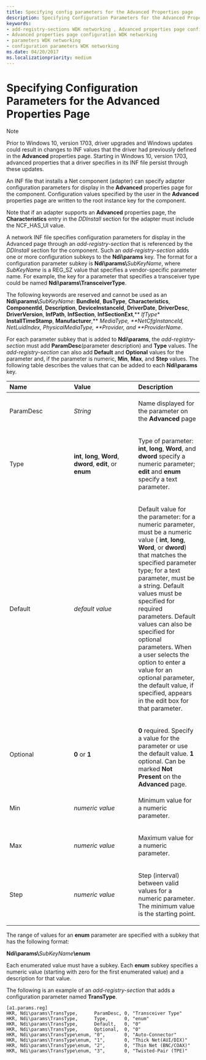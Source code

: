 ```yaml
---
title: Specifying config parameters for the Advanced Properties page
description: Specifying Configuration Parameters for the Advanced Properties Page
keywords:
- add-registry-sections WDK networking , Advanced properties page configuration
- Advanced properties page configuration WDK networking
- parameters WDK networking
- configuration parameters WDK networking
ms.date: 04/20/2017
ms.localizationpriority: medium
---
```


# Specifying Configuration Parameters for the Advanced Properties Page

> [!NOTE]
> Prior to Windows 10, version 1703, driver upgrades and Windows updates could result in changes to INF values that the driver had previously defined in the **Advanced** properties page.
> Starting in Windows 10, version 1703, advanced properties that a driver specifies in its INF file persist through these updates.



An INF file that installs a Net component (adapter) can specify adapter configuration parameters for display in the **Advanced** properties page for the component. Configuration values specified by the user in the **Advanced** properties page are written to the root instance key for the component.

Note that if an adapter supports an **Advanced** properties page, the **Characteristics** entry in the *DDInstall* section for the adapter must include the NCF\_HAS\_UI value.

A network INF file specifies configuration parameters for display in the Advanced page through an *add-registry-section* that is referenced by the *DDInstall* section for the component. Such an *add-registry-section* adds one or more configuration subkeys to the **Ndi\\params** key. The format for a configuration parameter subkey is **Ndi\\params\\**<em>SubKeyName</em>, where *SubKeyName* is a REG\_SZ value that specifies a vendor-specific parameter name. For example, the key for a parameter that specifies a transceiver type could be named **Ndi\\params\\TransceiverType**.

The following keywords are reserved and cannot be used as an **Ndi\\params\\**<em>SubKeyName</em>: **BundleId**, **BusType**, **Characteristics**, **ComponentId**, **Description**, **DeviceInstanceId**, **DriverDate**, **DriverDesc**, **DriverVersion**, **InfPath**, **InfSection**, **InfSectionExt**,** *IfType** **InstallTimeStamp**, **Manufacturer**,** *MediaType*<em>, **NetCfgInstanceId</em>*, **NetLuidIndex*<em>,</em>* *PhysicalMediaType*<em>, **Provider</em><em>, and **ProviderName</em>*.

For each parameter subkey that is added to **Ndi\\params**, the *add-registry-section* must add **ParamDesc**(parameter description) and **Type** values. The *add-registry-section* can also add **Default** and **Optional** values for the parameter and, if the parameter is numeric, **Min**, **Max**, and **Step** values. The following table describes the values that can be added to each **Ndi\\params** key.

<table>
<colgroup>
<col width="33%" />
<col width="33%" />
<col width="33%" />
</colgroup>
<thead>
<tr class="header">
<th align="left">Name</th>
<th align="left">Value</th>
<th align="left">Description</th>
</tr>
</thead>
<tbody>
<tr class="odd">
<td align="left"><p>ParamDesc</p></td>
<td align="left"><p><em>String</em></p></td>
<td align="left"><p>Name displayed for the parameter on the <strong>Advanced</strong> page</p></td>
</tr>
<tr class="even">
<td align="left"><p>Type</p></td>
<td align="left"><p><strong>int</strong>, <strong>long</strong>, <strong>Word</strong>, <strong>dword</strong>, <strong>edit</strong>, or <strong>enum</strong></p></td>
<td align="left"><p>Type of parameter: <strong>int</strong>, <strong>long</strong>, <strong>Word</strong>, and <strong>dword</strong> specify a numeric parameter; <strong>edit</strong> and <strong>enum</strong> specify a text parameter.</p></td>
</tr>
<tr class="odd">
<td align="left"><p>Default</p></td>
<td align="left"><p><em>default value</em></p></td>
<td align="left"><p>Default value for the parameter: for a numeric parameter, must be a numeric value ( <strong>int</strong>, <strong>long</strong>, <strong>Word</strong>, or <strong>dword</strong>) that matches the specified parameter type; for a text parameter, must be a string. Default values must be specified for required parameters. Default values can also be specified for optional parameters. When a user selects the option to enter a value for an optional parameter, the default value, if specified, appears in the edit box for that parameter.</p></td>
</tr>
<tr class="even">
<td align="left"><p>Optional</p></td>
<td align="left"><p><strong>0</strong> or <strong>1</strong></p></td>
<td align="left"><p></p>
<strong>0</strong> required. Specify a value for the parameter or use the default value.
<strong>1</strong> optional. Can be marked <strong>Not Present</strong> on the <strong>Advanced</strong> page.</td>
</tr>
<tr class="odd">
<td align="left"><p>Min</p></td>
<td align="left"><p><em>numeric value</em></p></td>
<td align="left"><p>Minimum value for a numeric parameter.</p></td>
</tr>
<tr class="even">
<td align="left"><p>Max</p></td>
<td align="left"><p><em>numeric value</em></p></td>
<td align="left"><p>Maximum value for a numeric parameter.</p></td>
</tr>
<tr class="odd">
<td align="left"><p>Step</p></td>
<td align="left"><p><em>numeric value</em></p></td>
<td align="left"><p>Step (interval) between valid values for a numeric parameter. The minimum value is the starting point.</p></td>
</tr>
</tbody>
</table>

 

The range of values for an **enum** parameter are specified with a subkey that has the following format:

**Ndi\\params\\**<em>SubKeyName</em>**\\enum**

Each enumerated value must have a subkey. Each **enum** subkey specifies a numeric value (starting with zero for the first enumerated value) and a description for that value.

The following is an example of an *add-registry-section* that adds a configuration parameter named **TransType**.

```INF
[a1.params.reg]
HKR, Ndi\params\TransType,      ParamDesc, 0, "Transceiver Type"
HKR, Ndi\params\TransType,      Type,      0, "enum"
HKR, Ndi\params\TransType,      Default,   0, "0"
HKR, Ndi\params\TransType,      Optional,  0, "0"
HKR, Ndi\params\TransType\enum, "0",       0, "Auto-Connector"
HKR, Ndi\params\TransType\enum, "1",       0, "Thick Net(AUI/DIX)"
HKR, Ndi\params\TransType\enum, "2",       0, "Thin Net (BNC/COAX)"
HKR, Ndi\params\TransType\enum, "3",       0, "Twisted-Pair (TPE)"
```

 

 






